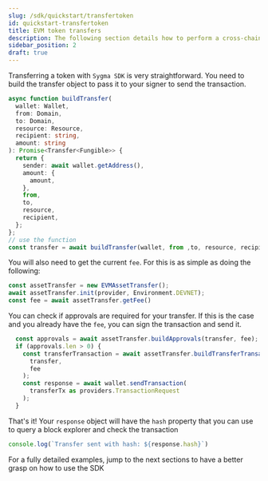 ```yaml
---
slug: /sdk/quickstart/transfertoken
id: quickstart-transfertoken
title: EVM token transfers
description: The following section details how to perform a cross-chain token transfer.
sidebar_position: 2
draft: true
---
```


Transferring a token with `Sygma SDK` is very straightforward. You need to build the transfer object to pass it to your signer to send the transaction.

```ts
async function buildTransfer(
  wallet: Wallet,
  from: Domain,
  to: Domain,
  resource: Resource,
  recipient: string,
  amount: string
): Promise<Transfer<Fungible>> {
  return {
    sender: await wallet.getAddress(),
    amount: {
      amount,
    },
    from,
    to,
    resource,
    recipient,
  };
};
// use the function
const transfer = await buildTransfer(wallet, from ,to, resource, recipient, amount);
```

You will also need to get the current `fee`. For this is as simple as doing the following:

```ts
const assetTransfer = new EVMAssetTransfer();
await assetTransfer.init(provider, Environment.DEVNET);
const fee = await assetTransfer.getFee()
```

You can check if approvals are required for your transfer. If this is the case and you already have the `fee`, you can sign the transaction and send it.

```ts
  const approvals = await assetTransfer.buildApprovals(transfer, fee);
  if (approvals.len > 0) {
    const transferTransaction = await assetTransfer.buildTransferTransaction(
      transfer,
      fee
    );
    const response = await wallet.sendTransaction(
      transferTx as providers.TransactionRequest
    );
  }
```

That's it! Your `response` object will have the `hash` property that you can use to query a block explorer and check the transaction

```ts
console.log(`Transfer sent with hash: ${response.hash}`)
```

For a fully detailed examples, jump to the next sections to have a better grasp on how to use the SDK
